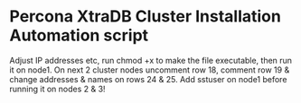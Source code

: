 #   Percona XtraDB Cluster Installation Automation script

Adjust IP addresses etc, run chmod +x to make the file executable, then run it on node1.
On next 2 cluster nodes uncomment row 18, comment row 19 & change addresses & names on rows 24 & 25.
Add sstuser on node1 before running it on nodes 2 & 3!
